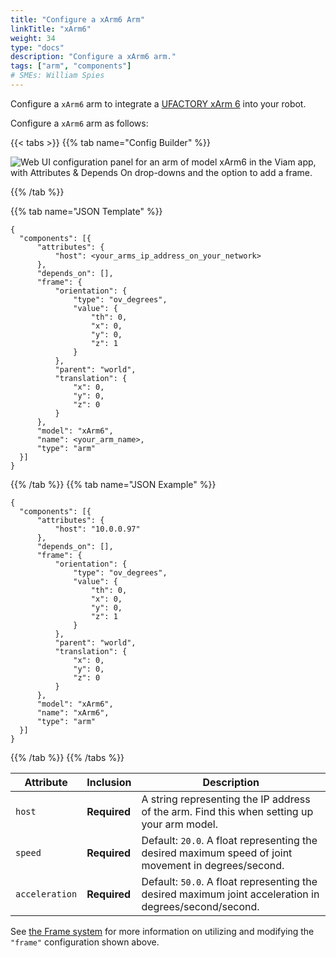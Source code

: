 ```yaml
---
title: "Configure a xArm6 Arm"
linkTitle: "xArm6"
weight: 34
type: "docs"
description: "Configure a xArm6 arm."
tags: ["arm", "components"]
# SMEs: William Spies
---
```


Configure a `xArm6` arm to integrate a [UFACTORY xArm 6](https://www.ufactory.cc/product-page/ufactory-xarm-6) into your robot.

Configure a `xArm6` arm as follows:

{{< tabs >}}
{{% tab name="Config Builder" %}}

<img src="../../img/arm/arm-ui-config-xarm6.png" alt="Web UI configuration panel for an arm of model xArm6 in the Viam app, with Attributes & Depends On drop-downs and the option to add a frame." max-width="800px"/>

{{% /tab %}}

{{% tab name="JSON Template" %}}

```json-viam {class="line-numbers linkable-line-numbers"}
{
  "components": [{
      "attributes": {
          "host": <your_arms_ip_address_on_your_network>
      },
      "depends_on": [],
      "frame": {
          "orientation": {
              "type": "ov_degrees",
              "value": {
                  "th": 0,
                  "x": 0,
                  "y": 0,
                  "z": 1
              }
          },
          "parent": "world",
          "translation": {
              "x": 0,
              "y": 0,
              "z": 0
          }
      },
      "model": "xArm6",
      "name": <your_arm_name>,
      "type": "arm"
  }]
}
```

{{% /tab %}}
{{% tab name="JSON Example" %}}

```json-viam {class="line-numbers linkable-line-numbers"}
{
  "components": [{
      "attributes": {
          "host": "10.0.0.97"
      },
      "depends_on": [],
      "frame": {
          "orientation": {
              "type": "ov_degrees",
              "value": {
                  "th": 0,
                  "x": 0,
                  "y": 0,
                  "z": 1
              }
          },
          "parent": "world",
          "translation": {
              "x": 0,
              "y": 0,
              "z": 0
          }
      },
      "model": "xArm6",
      "name": "xArm6",
      "type": "arm"
  }]
}
```

{{% /tab %}}
{{% /tabs %}}

| Attribute | Inclusion | Description |
| ----------- | -------------- | --------------  |
| `host`  | **Required** | A string representing the IP address of the arm. Find this when setting up your arm model. |
| `speed` | **Required** | Default: `20.0`. A float representing the desired maximum speed of joint movement in degrees/second. |
| `acceleration`  | **Required** | Default: `50.0`. A float representing the desired maximum joint acceleration in degrees/second/second. |

See [the Frame system](../../../services/frame-system/) for more information on utilizing and modifying the `"frame"` configuration shown above.
